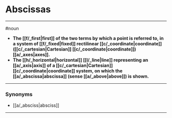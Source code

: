 # Abscissas
---
#noun
- **The [[f/_first|first]] of the two terms by which a point is referred to, in a system of [[f/_fixed|fixed]] rectilinear [[c/_coordinate|coordinate]] ([[c/_cartesian|Cartesian]] [[c/_coordinate|coordinate]]) [[a/_axes|axes]].**
- **The [[h/_horizontal|horizontal]] [[l/_line|line]] representing an [[a/_axis|axis]] of a [[c/_cartesian|Cartesian]] [[c/_coordinate|coordinate]] system, on which the [[a/_abscissa|abscissa]] (sense [[a/_above|above]]) is shown.**
---
### Synonyms
- [[a/_absciss|absciss]]
---
